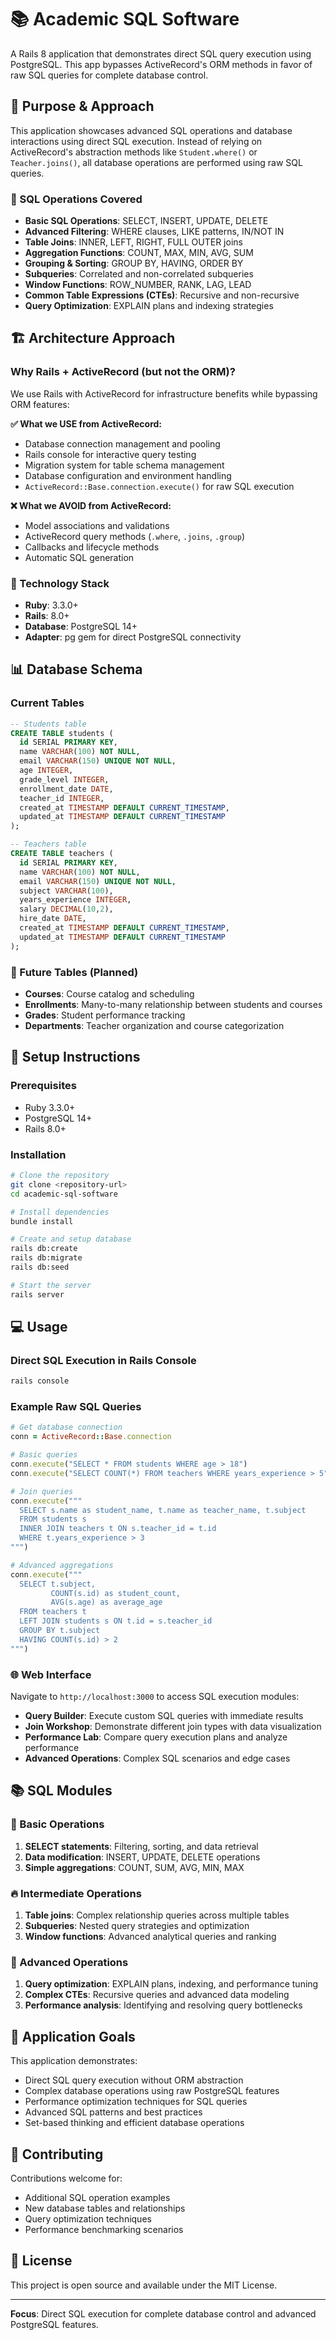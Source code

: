 # 📚 Academic SQL Software

A Rails 8 application that demonstrates direct SQL query execution using PostgreSQL. This app bypasses ActiveRecord's ORM methods in favor of raw SQL queries for complete database control.

## 🎯 Purpose & Approach

This application showcases advanced SQL operations and database interactions using direct SQL execution. Instead of relying on ActiveRecord's abstraction methods like `Student.where()` or `Teacher.joins()`, all database operations are performed using raw SQL queries.

### 🔧 SQL Operations Covered

- **Basic SQL Operations**: SELECT, INSERT, UPDATE, DELETE
- **Advanced Filtering**: WHERE clauses, LIKE patterns, IN/NOT IN
- **Table Joins**: INNER, LEFT, RIGHT, FULL OUTER joins
- **Aggregation Functions**: COUNT, MAX, MIN, AVG, SUM
- **Grouping & Sorting**: GROUP BY, HAVING, ORDER BY
- **Subqueries**: Correlated and non-correlated subqueries
- **Window Functions**: ROW_NUMBER, RANK, LAG, LEAD
- **Common Table Expressions (CTEs)**: Recursive and non-recursive
- **Query Optimization**: EXPLAIN plans and indexing strategies

## 🏗️ Architecture Approach

### Why Rails + ActiveRecord (but not the ORM)?

We use Rails with ActiveRecord for infrastructure benefits while bypassing ORM features:

**✅ What we USE from ActiveRecord:**
- Database connection management and pooling
- Rails console for interactive query testing
- Migration system for table schema management
- Database configuration and environment handling
- `ActiveRecord::Base.connection.execute()` for raw SQL execution

**❌ What we AVOID from ActiveRecord:**
- Model associations and validations
- ActiveRecord query methods (`.where`, `.joins`, `.group`)
- Callbacks and lifecycle methods
- Automatic SQL generation

### 🔧 Technology Stack

- **Ruby**: 3.3.0+ 
- **Rails**: 8.0+
- **Database**: PostgreSQL 14+
- **Adapter**: pg gem for direct PostgreSQL connectivity

## 📊 Database Schema

### Current Tables

```sql
-- Students table
CREATE TABLE students (
  id SERIAL PRIMARY KEY,
  name VARCHAR(100) NOT NULL,
  email VARCHAR(150) UNIQUE NOT NULL,
  age INTEGER,
  grade_level INTEGER,
  enrollment_date DATE,
  teacher_id INTEGER,
  created_at TIMESTAMP DEFAULT CURRENT_TIMESTAMP,
  updated_at TIMESTAMP DEFAULT CURRENT_TIMESTAMP
);

-- Teachers table  
CREATE TABLE teachers (
  id SERIAL PRIMARY KEY,
  name VARCHAR(100) NOT NULL,
  email VARCHAR(150) UNIQUE NOT NULL,
  subject VARCHAR(100),
  years_experience INTEGER,
  salary DECIMAL(10,2),
  hire_date DATE,
  created_at TIMESTAMP DEFAULT CURRENT_TIMESTAMP,
  updated_at TIMESTAMP DEFAULT CURRENT_TIMESTAMP
);
```

### 🔮 Future Tables (Planned)
- **Courses**: Course catalog and scheduling
- **Enrollments**: Many-to-many relationship between students and courses
- **Grades**: Student performance tracking
- **Departments**: Teacher organization and course categorization

## 🚀 Setup Instructions

### Prerequisites
- Ruby 3.3.0+
- PostgreSQL 14+
- Rails 8.0+

### Installation

```bash
# Clone the repository
git clone <repository-url>
cd academic-sql-software

# Install dependencies
bundle install

# Create and setup database
rails db:create
rails db:migrate
rails db:seed

# Start the server
rails server
```

## 💻 Usage

### Direct SQL Execution in Rails Console

```bash
rails console
```

### Example Raw SQL Queries

```ruby
# Get database connection
conn = ActiveRecord::Base.connection

# Basic queries
conn.execute("SELECT * FROM students WHERE age > 18")
conn.execute("SELECT COUNT(*) FROM teachers WHERE years_experience > 5")

# Join queries
conn.execute("""
  SELECT s.name as student_name, t.name as teacher_name, t.subject
  FROM students s
  INNER JOIN teachers t ON s.teacher_id = t.id
  WHERE t.years_experience > 3
""")

# Advanced aggregations
conn.execute("""
  SELECT t.subject, 
         COUNT(s.id) as student_count,
         AVG(s.age) as average_age
  FROM teachers t
  LEFT JOIN students s ON t.id = s.teacher_id
  GROUP BY t.subject
  HAVING COUNT(s.id) > 2
""")
```

### 🌐 Web Interface

Navigate to `http://localhost:3000` to access SQL execution modules:

- **Query Builder**: Execute custom SQL queries with immediate results
- **Join Workshop**: Demonstrate different join types with data visualization
- **Performance Lab**: Compare query execution plans and analyze performance
- **Advanced Operations**: Complex SQL scenarios and edge cases

## 📚 SQL Modules

### 🔰 Basic Operations
1. **SELECT statements**: Filtering, sorting, and data retrieval
2. **Data modification**: INSERT, UPDATE, DELETE operations
3. **Simple aggregations**: COUNT, SUM, AVG, MIN, MAX

### 🔥 Intermediate Operations
1. **Table joins**: Complex relationship queries across multiple tables
2. **Subqueries**: Nested query strategies and optimization
3. **Window functions**: Advanced analytical queries and ranking

### 🚀 Advanced Operations
1. **Query optimization**: EXPLAIN plans, indexing, and performance tuning
2. **Complex CTEs**: Recursive queries and advanced data modeling
3. **Performance analysis**: Identifying and resolving query bottlenecks

## 🎯 Application Goals

This application demonstrates:

- Direct SQL query execution without ORM abstraction
- Complex database operations using raw PostgreSQL features
- Performance optimization techniques for SQL queries
- Advanced SQL patterns and best practices
- Set-based thinking and efficient database operations

## 🤝 Contributing

Contributions welcome for:
- Additional SQL operation examples
- New database tables and relationships
- Query optimization techniques
- Performance benchmarking scenarios

## 📝 License

This project is open source and available under the MIT License.

---

**Focus**: Direct SQL execution for complete database control and advanced PostgreSQL features.